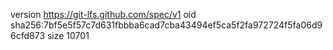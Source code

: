 version https://git-lfs.github.com/spec/v1
oid sha256:7bf5e5f57c7d631fbbba6cad7cba43494ef5ca5f2fa972724f5fa06d96cfd873
size 10701
